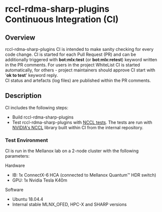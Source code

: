 # rccl-rdma-sharp-plugins Continuous Integration (CI)
## Overview
rccl-rdma-sharp-plugins CI is intended to make sanity checking for every code change. CI is started for each Pull Request (PR) and can be additionally triggered with **bot:mlx:test** (or **bot:mlx:retest**) keyword written in the PR comments. For users in the project WhiteList CI is started automatically, for others - project maintainers should approve CI start with '**ok to test**' keyword reply.<br>
CI status and artefacts (log files) are published within the PR comments.
## Description
CI includes the following steps:
* Build rccl-rdma-sharp-plugins
* Test rccl-rdma-sharp-plugins with [NCCL tests](https://github.com/nvidia/nccl-tests). 
The tests are run with [NVIDIA's NCCL](https://github.com/NVIDIA/nccl) library built within CI from the internal repository.
### Test Environment
CI is run in the Mellanox lab on a 2-node cluster with the following parameters:

Hardware
* IB: 1x ConnectX-6 HCA (connected to Mellanox Quantum™ HDR switch)
* GPU: 1x Nvidia Tesla K40m

Software
* Ubuntu 18.04.4
* Internal stable MLNX_OFED, HPC-X and SHARP versions
